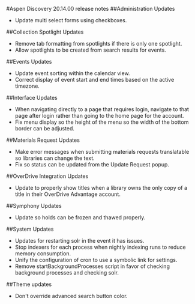 #Aspen Discovery 20.14.00 release notes
##Administration Updates
- Update multi select forms using checkboxes.

##Collection Spotlight Updates
- Remove tab formatting from spotlights if there is only one spotlight.
- Allow spotlights to be created from search results for events.

##Events Updates
- Update event sorting within the calendar view. 
- Correct display of event start and end times based on the active timezone. 

##Interface Updates
- When navigating directly to a page that requires login, navigate to that page after login rather than going to the home page for the account.
- Fix menu display so the height of the menu so the width of the bottom border can be adjusted. 

##Materials Request Updates
- Make error messages when submitting materials requests translatable so libraries can change the text.
- Fix so status can be updated from the Update Request popup.

##OverDrive Integration Updates
- Update to properly show titles when a library owns the only copy of a title in their OverDrive Advantage account.

##Symphony Updates
- Update so holds can be frozen and thawed properly. 

##System Updates
- Updates for restarting solr in the event it has issues. 
- Stop indexers for each process when nightly indexing runs to reduce memory consumption. 
- Unify the configuration of cron to use a symbolic link for settings.
- Remove startBackgroundProcesses script in favor of checking background processes and checking solr. 

##Theme updates
- Don't override advanced search button color.